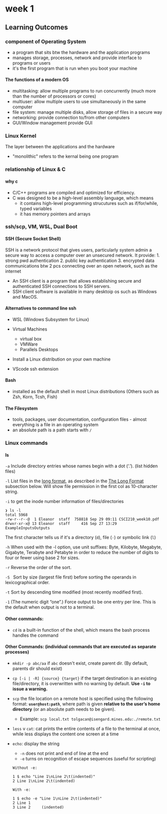 # week 1

## Learning Outcomes

### component of Operating System

- a program that sits btw the hardware and the application programs
- manages storage, processes, network and provide interface to programs or users
- it's the first program that is run when you boot your machine

#### The functions of a modern OS

- multitasking: allow multiple programs to run concurrently (much more than the number of processors or cores)
- multiuser: allow multiple users to use simultaneously in the same computer
- file system: manage multiple disks, allow storage of files in a secure way
- networking: provide connection to/from other computers
- GUI/Window management provide GUI

### Linux Kernel

The layer between the applications and the hardware

- "monolithic" refers to the kernal being one program

### relationship of Linux & C

#### why c

- C/C++ programs are compiled and optimized for
  efficiency.
- C was designed to be a high-level assembly language, which means
  - it contains high-level programming strucutures such as if/for/while, typed variables
  - it has memory pointers and arrays

### ssh/scp, VM, WSL, Dual Boot

#### SSH (Secure Socket Shell)

SSH is a network protocol that gives users, particularly system admin a secure way to access a computer over an unsecured network. It provide: 1. strong pwd authentication 2. public key authentication 3. encrypted data communications btw 2 pcs connecting over an open network, such as the internet

- An SSH client is a program that allows establishing secure and authenticated SSH connections to SSH servers.
- SSH client software is available in many desktoip os such as Windows and MacOS.

#### Alternatives to command line ssh

- WSL (Windows Subsystem for Linux)
- Virtual Machines

  - virtual box
  - VMWare
  - Parallels Desktops

- Install a Linux distribution on your own machine
- VScode ssh extension

#### Bash

- installed as the default shell in most Linux distributions (Others such as Zsh, Korn, Tcsh, Fish)

#### The Filesystem

- tools, packages, user documentation, configuration files - almost everything is a file in an operating system
- an absolute path is a path starts with `/`

### Linux commands

#### ls

`-a` Include directory entries whose names begin with a dot (‘.’). (list hidden files)

`-l` List files in the <u>long format</u>, as described in the <u>The Long Format</u> subsection below. Will show file permission in the first col as 10-character string.

`-i` to get the inode number information of files/directories

```
❯ ls -l
total 5968
-rw-r--r--@  1 Eleanor  staff  758818 Sep 29 09:11 CSCI210_week10.pdf
drwxr-xr-x@ 13 Eleanor  staff     416 Sep 27 13:29 ExampleInputsOutputs
```

The first character tells us if it's a directory (`d`), file (`-`) or symbolic link (`l`)

`-h` When used with the -l option, use unit suffixes: Byte, Kilobyte, Megabyte, Gigabyte, Terabyte and Petabyte in order to reduce the number of digits to four or fewer using base 2 for sizes.

`-r` Reverse the order of the sort.

`-S ` Sort by size (largest file first) before sorting the operands in lexicographical order.

`-t` Sort by descending time modified (most recently modified first).

`-1` (The numeric digit “one”.) Force output to be one entry per line. This is the default when output is not to a terminal.

#### Other commands:

- `cd` is a built-in function of the shell, which means the bash process handles the command

#### Other Commands: (individual commands that are executed as separate processes)

- `mkdir -p abc/aa` if `abc` doesn't exist, create parent dir. (By default, parents dir should exist)

- `cp [-i | -R] {source} {target}` if the target destination is an existing file/directory, it is overwritten with no warning by default. **Use `-i` to issue a warning.**

- `scp` the file location on a remote host is specified using the following format: **`user@host:path`**, where path is given **relative to the user’s home directory** (or an absolute path needs to be given).

  - Example:
    `scp local.txt tolgacan@isengard.mines.edu:./remote.txt`

- `less` v `cat`: cat prints the entire contents of a file to the terminal at once, while less displays the content one screen at a time

- `echo`: display the string

  - `-n` does not print and end of line at the end
  - `-e` turns on recognition of escape sequences (useful for scripting)

  ```
  Without -e:

  1 $ echo "Line 1\nLine 2\t(indented)"
  2 Line 1\nLine 2\t(indented)

  With -e:

  1 $ echo -e "Line 1\nLine 2\t(indented)"
  2 Line 1
  3 Line 2     (indented)
  ```
